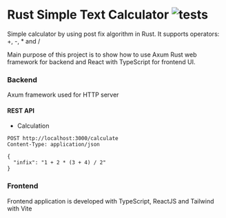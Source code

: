 # Rust Simple Text Calculator ![tests](https://github.com/nsclass/rust-calculator/workflows/Rust/badge.svg)

Simple calculator by using post fix algorithm in Rust. It supports operators: +, -, * and /

Main purpose of this project is to show how to use Axum Rust web framework for backend and React with TypeScript for frontend UI.


### Backend
Axum framework used for HTTP server

#### REST API

- Calculation

```http request
POST http://localhost:3000/calculate
Content-Type: application/json

{
  "infix": "1 + 2 * (3 + 4) / 2"
}
```

### Frontend

Frontend application is developed with TypeScript, ReactJS and Tailwind with Vite

